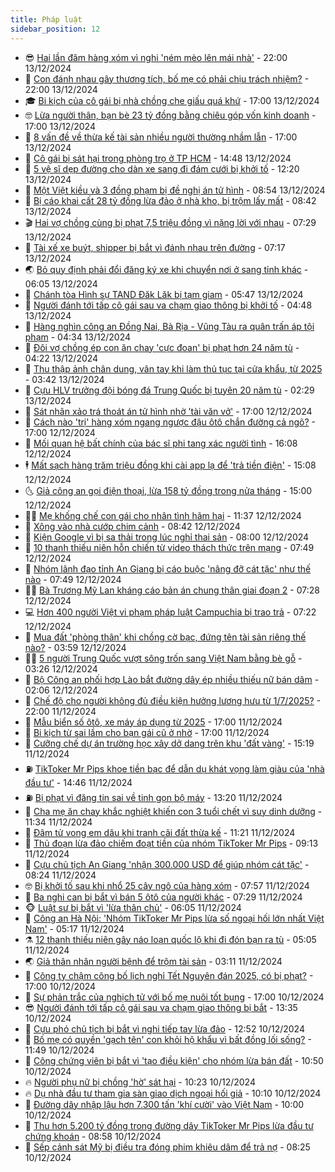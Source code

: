 ```yaml
---
title: Pháp luật
sidebar_position: 12
---
```


<!-- vnexpress-phap-luat:START -->
- 😎 [Hai lần đâm hàng xóm vì nghi &#39;ném mèo lên mái nhà&#39;](https://vnexpress.net/hai-lan-dam-hang-xom-vi-nghi-nem-meo-len-mai-nha-4827528.html) - 22:00 13/12/2024
- 🥰 [Con đánh nhau gây thương tích, bố mẹ có phải chịu trách nhiệm?](https://vnexpress.net/con-danh-nhau-gay-thuong-tich-bo-me-co-phai-chiu-trach-nhiem-vnepre-4826217.html) - 22:00 13/12/2024
- 🎓 [Bi kịch của cô gái bị nhà chồng che giấu quá khứ](https://vnexpress.net/bi-kich-cua-co-gai-bi-nha-chong-che-giau-qua-khu-4827605.html) - 17:00 13/12/2024
- 🤓 [Lừa người thân, bạn bè 23 tỷ đồng bằng chiêu góp vốn kinh doanh](https://vnexpress.net/lua-23-ty-dong-bang-chieu-gop-von-kinh-doanh-hang-thanh-ly-4827586.html) - 17:00 13/12/2024
- 🎊 [8 vấn đề về thừa kế tài sản nhiều người thường nhầm lẫn](https://vnexpress.net/8-van-de-ve-thua-ke-tai-san-nhieu-nguoi-thuong-nham-lan-4827479.html) - 17:00 13/12/2024
- 🙉 [Cô gái bị sát hại trong phòng trọ ở TP HCM](https://vnexpress.net/co-gai-bi-sat-hai-trong-phong-tro-o-tp-hcm-4827645.html) - 14:48 13/12/2024
- 🤡 [5 vệ sĩ dẹp đường cho dàn xe sang đi đám cưới bị khởi tố](https://vnexpress.net/5-ve-si-dep-duong-cho-dan-xe-sang-di-dam-cuoi-bi-khoi-to-4827631.html) - 12:20 13/12/2024
- 🗽 [Một Việt kiều và 3 đồng phạm bị đề nghị án tử hình](https://vnexpress.net/mot-viet-kieu-va-3-dong-pham-bi-de-nghi-an-tu-hinh-4827500.html) - 08:54 13/12/2024
- 🌋 [Bị cáo khai cất 28 tỷ đồng lừa đảo ở nhà kho, bị trộm lấy mất](https://vnexpress.net/bi-cao-khai-cat-28-ty-dong-lua-dao-o-nha-kho-bi-trom-lay-mat-4827490.html) - 08:42 13/12/2024
- 🎬 [Hai vợ chồng cùng bị phạt 7,5 triệu đồng vì nặng lời với nhau](https://vnexpress.net/hai-vo-chong-cung-bi-phat-7-5-trieu-dong-vi-xuc-pham-nhau-4827462.html) - 07:29 13/12/2024
- 💯 [Tài xế xe buýt, shipper bị bắt vì đánh nhau trên đường](https://vnexpress.net/tai-xe-xe-buyt-shipper-bi-bat-vi-danh-nhau-tren-duong-4827442.html) - 07:17 13/12/2024
- 🌏 [Bỏ quy định phải đổi đăng ký xe khi chuyển nơi ở sang tỉnh khác](https://vnexpress.net/bo-quy-dinh-phai-doi-dang-ky-xe-khi-chuyen-noi-o-sang-tinh-khac-4827414.html) - 06:05 13/12/2024
- 🌊 [Chánh tòa Hình sự TAND Đăk Lăk bị tạm giam](https://vnexpress.net/chanh-toa-hinh-su-tand-dak-lak-bi-tam-giam-4827431.html) - 05:47 13/12/2024
- 💂 [Người đánh tới tấp cô gái sau va chạm giao thông bị khởi tố](https://vnexpress.net/nguoi-danh-toi-tap-co-gai-sau-va-cham-giao-thong-bi-khoi-to-4827398.html) - 04:48 13/12/2024
- 🎡 [Hàng nghìn công an Đồng Nai, Bà Rịa - Vũng Tàu ra quân trấn áp tội phạm](https://vnexpress.net/hang-nghin-cong-an-dong-nai-ba-ria-vung-tau-ra-quan-tran-ap-toi-pham-4827302.html) - 04:34 13/12/2024
- 🫶 [Đôi vợ chồng ép con ăn chay &#39;cực đoan&#39; bị phạt hơn 24 năm tù](https://vnexpress.net/doi-vo-chong-khien-con-3-tuoi-chet-vi-an-chay-cuc-doan-bi-phat-tu-4827351.html) - 04:22 13/12/2024
- 🐲 [Thu thập ảnh chân dung, vân tay khi làm thủ tục tại cửa khẩu, từ 2025](https://vnexpress.net/thu-thap-anh-chan-dung-van-tay-khi-lam-thu-tuc-tai-cua-khau-tu-2025-4827343.html) - 03:42 13/12/2024
- 🚀 [Cựu HLV trưởng đội bóng đá Trung Quốc bị tuyên 20 năm tù](https://vnexpress.net/cuu-hlv-truong-doi-bong-da-trung-quoc-bi-phat-20-nam-tu-4827275.html) - 02:29 13/12/2024
- 🎊 [Sát nhân xảo trá thoát án tử hình nhờ &#39;tài văn vở&#39;](https://vnexpress.net/sat-nhan-xao-tra-thoat-an-tu-hinh-nho-tai-van-vo-vnepre-4826898.html) - 17:00 12/12/2024
- 🤗 [Cách nào &#39;trị&#39; hàng xóm ngang ngược đậu ôtô chắn đường cả ngõ?](https://vnexpress.net/cach-nao-tri-hang-xom-ngang-nguoc-dau-oto-chan-duong-ca-ngo-4826453.html) - 17:00 12/12/2024
- 🗽 [Mối quan hệ bất chính của bác sĩ phi tang xác người tình](https://vnexpress.net/moi-quan-he-bat-chinh-cua-bac-si-phi-tang-xac-nguoi-tinh-4827190.html) - 16:08 12/12/2024
- 🕴 [Mất sạch hàng trăm triệu đồng khi cài app lạ để &#39;trả tiền điện&#39;](https://vnexpress.net/mat-sach-hang-tram-trieu-dong-khi-cai-app-la-de-tra-tien-dien-4826841.html) - 15:08 12/12/2024
- 🌜 [Giả công an gọi điện thoại, lừa 158 tỷ đồng trong nửa tháng](https://vnexpress.net/bon-thanh-nien-gia-cong-an-goi-dien-thoai-lua-158-ty-dong-trong-nua-thang-4827184.html) - 15:00 12/12/2024
- 🧑‍🏫 [Mẹ khống chế con gái cho nhân tình hãm hại](https://vnexpress.net/me-khong-che-con-gai-cho-nhan-tinh-ham-hai-4827129.html) - 11:37 12/12/2024
- 🦩 [Xông vào nhà cướp chim cảnh](https://vnexpress.net/xong-vao-nha-cuop-chim-canh-4827035.html) - 08:42 12/12/2024
- 💼 [Kiện Google vì bị sa thải trong lúc nghỉ thai sản](https://vnexpress.net/kien-google-vi-bi-sa-thai-trong-luc-nghi-thai-san-4826949.html) - 08:00 12/12/2024
- 💫 [10 thanh thiếu niên hỗn chiến từ video thách thức trên mạng](https://vnexpress.net/10-thanh-thieu-nien-hon-chien-tu-video-thach-thuc-tren-mang-4826969.html) - 07:49 12/12/2024
- 🦅 [Nhóm lãnh đạo tỉnh An Giang bị cáo buộc &#39;nâng đỡ cát tặc&#39; như thế nào](https://vnexpress.net/nhom-lanh-dao-tinh-an-giang-bi-cao-buoc-nang-do-cat-tac-nhu-the-nao-4826909.html) - 07:49 12/12/2024
- 🧑‍💻 [Bà Trương Mỹ Lan kháng cáo bản án chung thân giai đoạn 2](https://vnexpress.net/ba-truong-my-lan-khang-cao-ban-an-chung-than-giai-doan-2-4826965.html) - 07:28 12/12/2024
- 💻 [Hơn 400 người Việt vi phạm pháp luật Campuchia bị trao trả](https://vnexpress.net/hon-400-nguoi-viet-vi-pham-phap-luat-campuchia-bi-trao-tra-4826952.html) - 07:22 12/12/2024
- 🤠 [Mua đất &#39;phòng thân&#39; khi chồng cờ bạc, đứng tên tài sản riêng thế nào?](https://vnexpress.net/mua-dat-phong-than-khi-chong-co-bac-dung-ten-tai-san-rieng-the-nao-4826440.html) - 03:59 12/12/2024
- 🧑‍🏫 [5 người Trung Quốc vượt sông trốn sang Việt Nam bằng bè gỗ](https://vnexpress.net/5-nguoi-trung-quoc-vuot-song-tron-sang-viet-nam-bang-be-go-4826856.html) - 03:26 12/12/2024
- 🌈 [Bộ Công an phối hợp Lào bắt đường dây ép nhiều thiếu nữ bán dâm](https://vnexpress.net/bo-cong-an-phoi-hop-lao-bat-duong-day-ep-nhieu-thieu-nu-ban-dam-4826794.html) - 02:06 12/12/2024
- 🌮 [Chế độ cho người không đủ điều kiện hưởng lương hưu từ 1/7/2025?](https://vnexpress.net/che-do-cho-nguoi-khong-du-dieu-kien-huong-luong-huu-tu-1-7-2025-4826013.html) - 22:00 11/12/2024
- 🐲 [Mẫu biển số ôtô, xe máy áp dụng từ 2025](https://vnexpress.net/mau-bien-so-oto-xe-may-ap-dung-tu-2025-4826718.html) - 17:00 11/12/2024
- 🧰 [Bi kịch từ sai lầm cho bạn gái cũ ở nhờ](https://vnexpress.net/bi-kich-tu-sai-lam-cho-ban-gai-cu-o-nho-4823399.html) - 17:00 11/12/2024
- 💄 [Cưỡng chế dự án trường học xây dở dang trên khu &#39;đất vàng&#39;](https://vnexpress.net/cuong-che-du-an-truong-hoc-xay-do-dang-tren-khu-dat-vang-4826672.html) - 15:19 11/12/2024
- ⛽️ [TikToker Mr Pips khoe tiền bạc để dẫn dụ khát vọng làm giàu của &#39;nhà đầu tư&#39;](https://vnexpress.net/tiktoker-mr-pips-khoe-giau-sang-de-dan-du-khat-vong-lam-giau-cua-nha-dau-tu-4826703.html) - 14:46 11/12/2024
- ⛽️ [Bị phạt vì đăng tin sai về tinh gọn bộ máy](https://vnexpress.net/bi-phat-vi-dang-tin-sai-ve-tinh-gon-bo-may-4826702.html) - 13:20 11/12/2024
- 💂 [Cha mẹ ăn chay khắc nghiệt khiến con 3 tuổi chết vì suy dinh dưỡng](https://vnexpress.net/cha-me-an-chay-khac-nghiet-khien-con-3-tuoi-chet-vi-suy-dinh-duong-4826669.html) - 11:34 11/12/2024
- 🤔 [Đâm tử vong em dâu khi tranh cãi đất thừa kế](https://vnexpress.net/dam-tu-vong-em-dau-khi-gianh-cai-dat-thua-ke-4826644.html) - 11:21 11/12/2024
- 🧐 [Thủ đoạn lừa đảo chiếm đoạt tiền của nhóm TikToker Mr Pips](https://video.vnexpress.net/thu-doan-lua-dao-chiem-doat-tien-cua-nhom-tiktoker-mr-pips-4826620.html) - 09:13 11/12/2024
- 🎃 [Cựu chủ tịch An Giang &#39;nhận 300.000 USD để giúp nhóm cát tặc&#39;](https://vnexpress.net/cuu-chu-tich-an-giang-nhan-300-000-usd-de-giup-nhom-cat-tac-4826580.html) - 08:24 11/12/2024
- 🤓 [Bị khởi tố sau khi nhổ 25 cây ngô của hàng xóm](https://vnexpress.net/bi-khoi-to-sau-khi-nho-25-cay-ngo-cua-hang-xom-4826557.html) - 07:57 11/12/2024
- 💃 [Ba nghi can bị bắt vì bán 5 ôtô của người khác](https://vnexpress.net/ba-nghi-can-bi-bat-vi-ban-5-oto-cua-nguoi-khac-4826535.html) - 07:29 11/12/2024
- 🐵 [Luật sư bị bắt vì &#39;lừa thân chủ&#39;](https://vnexpress.net/luat-su-bi-bat-vi-lua-than-chu-4826506.html) - 06:05 11/12/2024
- 🤖 [Công an Hà Nội: &#39;Nhóm TikToker Mr Pips lừa số ngoại hối lớn nhất Việt Nam&#39;](https://vnexpress.net/cong-an-nhom-cua-tiktoker-mr-pips-lua-so-ngoai-hoi-lon-nhat-viet-nam-4826472.html) - 05:17 11/12/2024
- ⚗️ [12 thanh thiếu niên gây náo loạn quốc lộ khi đi đón bạn ra tù](https://vnexpress.net/12-thanh-thieu-nien-gay-nao-loan-quoc-lo-khi-di-don-ban-ra-tu-4826449.html) - 05:05 11/12/2024
- 🌏 [Giả thân nhân người bệnh để trộm tài sản](https://vnexpress.net/gia-than-nhan-nguoi-benh-de-trom-tai-san-4826394.html) - 03:11 11/12/2024
- 🦆 [Công ty chậm công bố lịch nghỉ Tết Nguyên đán 2025, có bị phạt?](https://vnexpress.net/cong-ty-cham-cong-bo-lich-nghi-tet-nguyen-dan-2025-co-bi-phat-4825962.html) - 17:00 10/12/2024
- 🐎 [Sự phản trắc của nghịch tử với bố mẹ nuôi tốt bụng](https://vnexpress.net/am-muu-cung-me-ruot-hai-bo-me-nuoi-cua-nghich-tu-4823914.html) - 17:00 10/12/2024
- 😎 [Người đánh tới tấp cô gái sau va chạm giao thông bị bắt](https://vnexpress.net/nguoi-danh-toi-tap-co-gai-sau-va-cham-giao-thong-bi-bat-4826064.html) - 13:35 10/12/2024
- 💪 [Cựu phó chủ tịch bị bắt vì nghi tiếp tay lừa đảo](https://vnexpress.net/cuu-pho-chu-tich-bi-bat-vi-nghi-tiep-tay-lua-dao-4826239.html) - 12:52 10/12/2024
- 🤡 [Bố mẹ có quyền &#39;gạch tên&#39; con khỏi hộ khẩu vì bất đồng lối sống?](https://vnexpress.net/bo-me-co-quyen-gach-ten-con-khoi-ho-khau-vi-bat-dong-loi-song-4826230.html) - 11:49 10/12/2024
- 🌁 [Công chứng viên bị bắt vì &#39;tạo điều kiện&#39; cho nhóm lừa bán đất](https://vnexpress.net/cong-chung-vien-bi-bat-vi-tao-dieu-kien-cho-nhom-lua-ban-dat-4826178.html) - 10:50 10/12/2024
- 🔥 [Người phụ nữ bị chồng &#39;hờ&#39; sát hại](https://vnexpress.net/nguoi-phu-nu-bi-chong-ho-sat-hai-4826171.html) - 10:23 10/12/2024
- 🔥 [Dụ nhà đầu tư tham gia sàn giao dịch ngoại hối giả](https://vnexpress.net/du-nha-dau-tu-tham-gia-san-giao-dich-ngoai-hoi-gia-4826159.html) - 10:10 10/12/2024
- 👺 [Đường dây nhập lậu hơn 7.300 tấn &#39;khí cười&#39; vào Việt Nam](https://vnexpress.net/duong-day-nhap-lau-hon-7-300-tan-khi-cuoi-vao-viet-nam-4826187.html) - 10:00 10/12/2024
- 🎊 [Thu hơn 5.200 tỷ đồng trong đường dây TikToker Mr Pips lừa đầu tư chứng khoán](https://vnexpress.net/vi-sao-tiktoker-mr-pips-bi-bat-trong-duong-day-lua-dau-tu-chung-khoan-4826127.html) - 08:58 10/12/2024
- 🎊 [Sếp cảnh sát Mỹ bị điều tra đóng phim khiêu dâm để trả nợ](https://vnexpress.net/pho-canh-sat-quan-bi-dieu-tra-dong-phim-khieu-dam-de-tra-no-4826076.html) - 08:25 10/12/2024<!-- vnexpress-phap-luat:END -->
